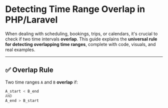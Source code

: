 # Detecting Time Range Overlap in PHP/Laravel

When dealing with scheduling, bookings, trips, or calendars, it's crucial to check if two time intervals **overlap**. This guide explains the **universal rule for detecting overlapping time ranges**, complete with code, visuals, and real examples.

---

## ✅ Overlap Rule

Two time ranges `A` and `B` **overlap** if:

```php
A_start < B_end
AND
A_end > B_start
